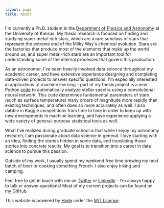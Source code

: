 ```yaml
---
layout: page
title: About
---
```


I'm currently a Ph.D. student in the [Department of Physics and Astronomy](https://physics.ku.edu/) at the University of Kansas. My thesis research is focused on finding and studying super metal-rich stars, which are a rare subclass of stars that represent the extreme end of the Milky Way's chemical evolution. Stars are the factories that produce most of the elements that make up the world around us, and super metal-rich stars are an important tool for understanding some of the internal processes that govern this production. 

As an astronomer, I've been heavily involved data science throughout my academic career, and have extensive experience designing and completing data-driven projects to answer specific questions. I'm especially interested in applications of machine learning - part of my thesis project is a new Python [code](https://github.com/dleebrown/ANNA) to automatically analyze stellar spectra using a convolutional neural network. This code determines fundamental parameters of stars (such as surface temperature) many orders of magnitude more rapidly than existing techniques, and often does so more accurately as well. I also dabble in Kaggle competitions from time to time in order to keep up with new developments in machine learning, and have experience applying a wide variety of general-purpose statistical tools as well.

What I've realized during graduate school is that while I enjoy my astronomy research, I am passionate about data science in general. I love starting with an idea, finding the stories hidden in some data, and translating those stories into concrete results. My goal is to transition into a career in data science to pursue this passion. 

Outside of my work, I usually spend my weekend free time brewing my next batch of beer or cooking something French. I also enjoy hiking and camping. 

Feel free to get in touch with me on [Twitter](https://twitter.com/physicsbliss) or [LinkedIn](https://www.linkedin.com/in/donaldbleebrown) - I'm always happy to talk or answer questions! Most of my current projects can be found on my [GitHub](https://github.com/dleebrown). 

This website is powered by [Hyde](https://github.com/poole/hyde) under the [MIT License](https://github.com/poole/hyde/blob/master/LICENSE.md).

